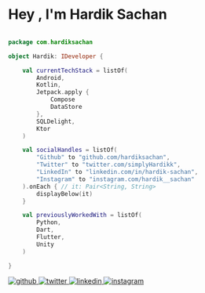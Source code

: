 # Hey , I'm Hardik Sachan

```kotlin

package com.hardiksachan

object Hardik: IDeveloper {

    val currentTechStack = listOf(
        Android,
        Kotlin,
        Jetpack.apply {
            Compose
            DataStore
        },
        SQLDelight,
        Ktor
    )

    val socialHandles = listOf(
        "Github" to "github.com/hardiksachan",
        "Twitter" to "twitter.com/simplyHardikk",
        "LinkedIn" to "linkedin.com/in/hardik-sachan",
        "Instagram" to "instagram.com/hardik__sachan"
    ).onEach { // it: Pair<String, String>
        displayBelow(it)
    }

    val previouslyWorkedWith = listOf(
        Python,
        Dart,
        Flutter,
        Unity
    )

}

```

<a href="https://github.com/hardiksachan" target="_blank">
<img src=https://img.shields.io/badge/github-%2324292e.svg?&style=for-the-badge&logo=github&logoColor=white alt=github style="margin-bottom: 5px;" />
</a>
<a href="https://twitter.com/simplyHardikk" target="_blank">
<img src=https://img.shields.io/badge/twitter-%2300acee.svg?&style=for-the-badge&logo=twitter&logoColor=white alt=twitter style="margin-bottom: 5px;" />
</a>
<a href="https://linkedin.com/in/hardik-sachan" target="_blank">
<img src=https://img.shields.io/badge/linkedin-%231E77B5.svg?&style=for-the-badge&logo=linkedin&logoColor=white alt=linkedin style="margin-bottom: 5px;" />
</a>
<a href="https://instagram.com/simplyHardikk" target="_blank">
<img src=https://img.shields.io/badge/instagram-%23000000.svg?&style=for-the-badge&logo=instagram&logoColor=white alt=instagram style="margin-bottom: 5px;" />
</a>  